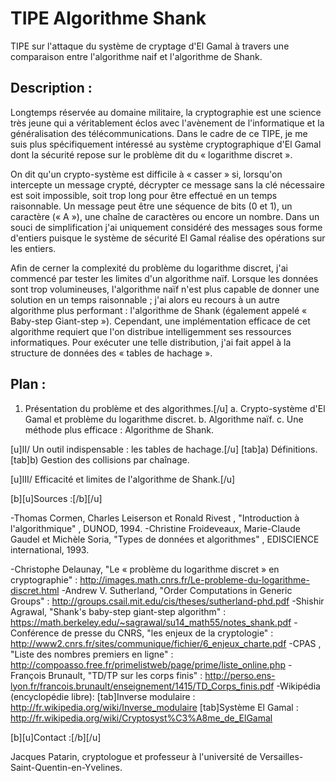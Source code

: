 # TIPE Algorithme Shank
TIPE sur l'attaque du système de cryptage d'El Gamal à travers une comparaison entre l'algorithme naif et l'algorithme de Shank.

## Description :
Longtemps réservée au domaine militaire, la cryptographie est une science très jeune qui a véritablement éclos avec l'avènement de l'informatique et la généralisation des télécommunications.  Dans le cadre de ce TIPE, je me suis plus spécifiquement intéressé au système cryptographique d'El Gamal dont la sécurité repose sur le problème dit du « logarithme discret ». 

On dit qu'un crypto-système est difficile à « casser » si, lorsqu'on intercepte un message crypté, décrypter ce message sans la clé nécessaire est soit impossible, soit trop long pour être effectué en un temps raisonnable. Un message peut être une séquence de bits (0 et 1), un caractère (« A »), une chaîne de caractères ou encore un nombre. Dans un souci de simplification j'ai uniquement considéré des messages sous forme d'entiers puisque le système de sécurité El Gamal réalise des opérations sur les entiers.

Afin de cerner la complexité du problème du logarithme discret, j'ai commencé par tester les limites d'un algorithme naïf. Lorsque les données sont trop volumineuses, l'algorithme naïf n'est plus capable de donner une solution en un temps raisonnable ; j'ai alors eu recours à un autre algorithme plus performant : l'algorithme de Shank (également appelé « Baby-step Giant-step »).  Cependant, une implémentation efficace de cet algorithme requiert que l'on distribue intelligemment ses ressources informatiques. Pour exécuter une telle distribution, j'ai fait appel à la structure de données des  « tables de hachage ».

## Plan :

1. Présentation du problème et des algorithmes.[/u]
 a. Crypto-système d'El Gamal et problème du logarithme discret.
 b. Algorithme naïf.
 c. Une méthode plus efficace : Algorithme de Shank.

[u]II/ Un outil indispensable : les tables de hachage.[/u]
[tab]a) Définitions.
[tab]b) Gestion des collisions par chaînage.

[u]III/ Efficacité et limites de l'algorithme de Shank.[/u]

[b][u]Sources :[/b][/u]

-Thomas Cormen, Charles Leiserson et Ronald Rivest , "Introduction à l'algorithmique" , DUNOD, 1994.
-Christine Froideveaux, Marie-Claude Gaudel et Michèle Soria, "Types de données et algorithmes" , EDISCIENCE international, 1993.

-Christophe Delaunay, "Le « problème du logarithme discret » en cryptographie" : http://images.math.cnrs.fr/Le-probleme-du-logarithme-discret.html
-Andrew V. Sutherland, "Order Computations in Generic Groups" : http://groups.csail.mit.edu/cis/theses/sutherland-phd.pdf
-Shishir Agrawal, "Shank's baby-step giant-step algorithm" : https://math.berkeley.edu/~sagrawal/su14_math55/notes_shank.pdf
-Conférence de presse du CNRS, "les enjeux de la cryptologie" : http://www2.cnrs.fr/sites/communique/fichier/6_enjeux_charte.pdf
-CPAS , "Liste des nombres premiers en ligne" : http://compoasso.free.fr/primelistweb/page/prime/liste_online.php
-François Brunault, "TD/TP sur les corps finis" : http://perso.ens-lyon.fr/francois.brunault/enseignement/1415/TD_Corps_finis.pdf
-Wikipédia (encyclopédie libre):
[tab]Inverse modulaire : http://fr.wikipedia.org/wiki/Inverse_modulaire
[tab]Système El Gamal : http://fr.wikipedia.org/wiki/Cryptosyst%C3%A8me_de_ElGamal


[b][u]Contact :[/b][/u]

Jacques Patarin, cryptologue et professeur à l'université de Versailles-Saint-Quentin-en-Yvelines.

